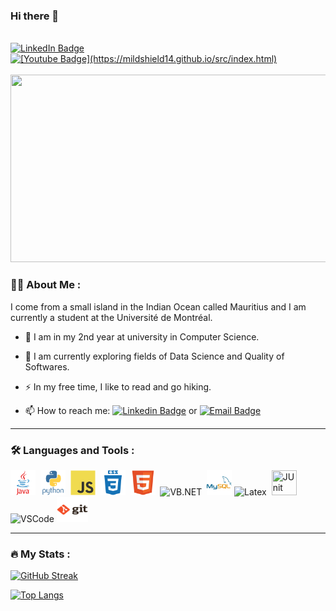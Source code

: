 ### Hi there 👋

<!--
used tutorial from https://www.sitepoint.com/github-profile-readme/ to create this README


**mildshield14/mildshield14** is a ✨ _special_ ✨ repository because its `README.md` (this file) appears on your GitHub profile.

Here are some ideas to get you started:

- 🔭 I’m currently working on ...
- 🌱 I’m currently learning ...
- 👯 I’m looking to collaborate on ...
- 🤔 I’m looking for help with ...
- 💬 Ask me about ...
- 📫 How to reach me: ...
- 😄 Pronouns: ...
- ⚡ Fun fact: ...
-->
<img src="https://komarev.com/ghpvc/?username=mildshield14&style=flat-square&color=blue" alt=""/>
<div id="badges">
  <a href="https://www.linkedin.com/in/vennilasooben/">
    <img src="https://img.shields.io/badge/LinkedIn-blue?style=for-the-badge&logo=linkedin&logoColor=white" alt="LinkedIn Badge"/>
  </a>
  <a href="https://mildshield14.github.io/src/index.html">
    <img src="https://img.shields.io/badge/Personal Website-red?style=for-the-badge&logo=computer&logoColor=white" alt="[Youtube Badge](https://mildshield14.github.io/src/index.html)"/>
  </a>
</div>

<br>

<div align="center">

  <img src="https://media.giphy.com/media/3o6ZsXhBzpoRApBkPK/giphy.gif" width="600" height="300"/>
</div>

### :woman_technologist: About Me :
I come from a small island in the Indian Ocean called Mauritius and I am currently a student at the Université de Montréal.

- 🏫 I am in my 2nd year at university in Computer Science.

- :seedling: I am currently exploring fields of Data Science and Quality of Softwares.

- :zap: In my free time, I like to read and go hiking.

- :mailbox: How to reach me: [![Linkedin Badge](https://img.shields.io/badge/-linkedin-blue?style=flat&logo=Linkedin&logoColor=white)](https://www.linkedin.com/in/vennilasooben/) or [![Email Badge](https://img.shields.io/badge/-Email-green?style=flat&logo=Outlook&logoColor=white)](mailto:vennila.sooben@umontreal.ca)

---

### :hammer_and_wrench: Languages and Tools :
<div>
  <img src="https://github.com/devicons/devicon/blob/master/icons/java/java-original-wordmark.svg" title="Java" alt="Java" width="40" height="40"/>&nbsp;
   <img src="https://github.com/devicons/devicon/blob/master/icons/python/python-original-wordmark.svg" title="Python" alt="Python" width="40" height="40"/>&nbsp;
  <img src="https://github.com/devicons/devicon/blob/master/icons/javascript/javascript-original.svg" title="JavaScript" alt="JavaScript" width="40" height="40"/>&nbsp;
  <img src="https://github.com/devicons/devicon/blob/master/icons/css3/css3-plain-wordmark.svg"  title="CSS3" alt="CSS" width="40" height="40"/>&nbsp;
  <img src="https://github.com/devicons/devicon/blob/master/icons/html5/html5-original.svg" title="HTML5" alt="HTML" width="40" height="40"/>&nbsp;
  <img src="https://hackr.io/tutorials/learn-visual-basic-net-vb/logo/logo-visual-basic-net-vb?ver=1673280142"  title="VB.NET" alt="VB.NET" width="40" height="40"/>&nbsp;
  <img src="https://github.com/devicons/devicon/blob/master/icons/mysql/mysql-original-wordmark.svg" title="MySQL"  alt="MySQL" width="40" height="40"/>
  <img src="https://mathvault.ca/wp-content/uploads/latex-logo1.jpg"  title="Latex" alt="Latex" width="40" height="40"/>&nbsp;
  <img src="https://junit.org/junit4/images/junit5-banner.png" title="JUnit" **alt="Junit" width="40" height="40"/>
   <img src="https://upload.wikimedia.org/wikipedia/commons/thumb/9/9a/Visual_Studio_Code_1.35_icon.svg/1024px-Visual_Studio_Code_1.35_icon.svg.png" alt="VSCode" width="30" height="30"/>
  <img src="https://github.com/devicons/devicon/blob/master/icons/git/git-original-wordmark.svg" title="Git" **alt="Git" width="50" height="40"/>
 
</div>

---

### :fire: My Stats :
[![GitHub Streak](http://github-readme-streak-stats.herokuapp.com?user=mildshield14&theme=dark&background=000000)](https://git.io/streak-stats)

[![Top Langs](https://github-readme-stats.vercel.app/api/top-langs/?username=mildshield14&layout=compact&theme=vision-friendly-dark)](https://github.com/anuraghazra/github-readme-stats)
